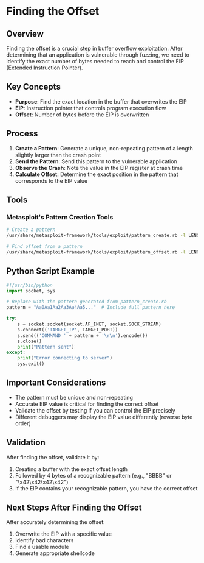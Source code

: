 # Finding the Offset

## Overview
Finding the offset is a crucial step in buffer overflow exploitation. After determining that an application is vulnerable through fuzzing, we need to identify the exact number of bytes needed to reach and control the EIP (Extended Instruction Pointer).

## Key Concepts

- **Purpose**: Find the exact location in the buffer that overwrites the EIP
- **EIP**: Instruction pointer that controls program execution flow
- **Offset**: Number of bytes before the EIP is overwritten

## Process

1. **Create a Pattern**: Generate a unique, non-repeating pattern of a length slightly larger than the crash point
2. **Send the Pattern**: Send this pattern to the vulnerable application
3. **Observe the Crash**: Note the value in the EIP register at crash time
4. **Calculate Offset**: Determine the exact position in the pattern that corresponds to the EIP value

## Tools

### Metasploit's Pattern Creation Tools

```bash
# Create a pattern
/usr/share/metasploit-framework/tools/exploit/pattern_create.rb -l LENGTH

# Find offset from a pattern
/usr/share/metasploit-framework/tools/exploit/pattern_offset.rb -l LENGTH -q EIP_VALUE
```

## Python Script Example

```python
#!/usr/bin/python
import socket, sys

# Replace with the pattern generated from pattern_create.rb
pattern = "Aa0Aa1Aa2Aa3Aa4Aa5..."  # Include full pattern here

try:
    s = socket.socket(socket.AF_INET, socket.SOCK_STREAM)
    s.connect(('TARGET_IP', TARGET_PORT))
    s.send(('COMMAND ' + pattern + '\r\n').encode())
    s.close()
    print("Pattern sent")
except:
    print("Error connecting to server")
    sys.exit()
```

## Important Considerations

- The pattern must be unique and non-repeating
- Accurate EIP value is critical for finding the correct offset
- Validate the offset by testing if you can control the EIP precisely
- Different debuggers may display the EIP value differently (reverse byte order)

## Validation

After finding the offset, validate it by:
1. Creating a buffer with the exact offset length
2. Followed by 4 bytes of a recognizable pattern (e.g., "BBBB" or "\\x42\\x42\\x42\\x42")
3. If the EIP contains your recognizable pattern, you have the correct offset

## Next Steps After Finding the Offset

After accurately determining the offset:
1. Overwrite the EIP with a specific value
2. Identify bad characters
3. Find a usable module
4. Generate appropriate shellcode
